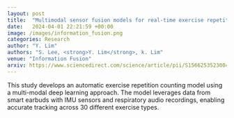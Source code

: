 ```yaml
---
layout: post
title:  "Multimodal sensor fusion models for real-time exercise repetition counting with IMU sensors and respiration data"
date:   2024-04-01 22:21:59 +00:00
image: /images/information_fusion.png
categories: Research
author: "Y. Lim"
authors: "S. Lee, <strong>Y. Lim</strong>, k. Lim"
venue: "Information Fusion"
arxiv: https://www.sciencedirect.com/science/article/pii/S1566253523004694
---
```

This study develops an automatic exercise repetition counting model using a multi-modal deep learning approach. The model leverages data from smart earbuds with IMU sensors and respiratory audio recordings, enabling accurate tracking across 30 different exercise types.